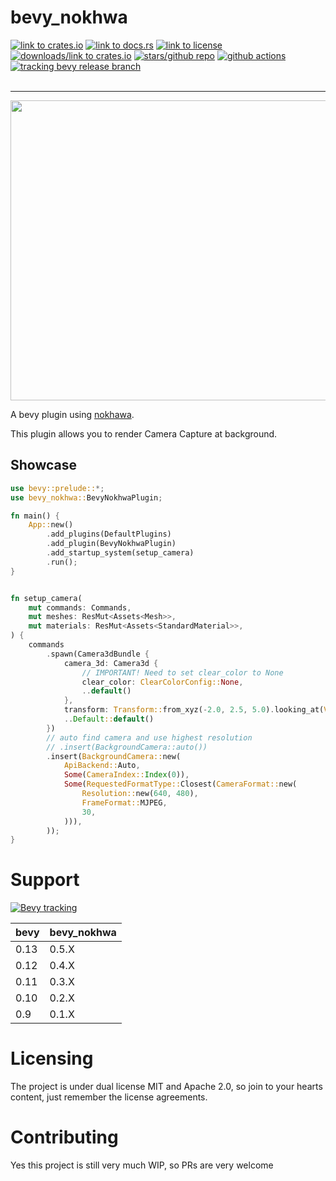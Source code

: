 # bevy_nokhwa
<div align="left">
<a href="https://crates.io/crates/bevy_nokhwa"><img src="https://img.shields.io/crates/v/bevy_nokhwa" alt="link to crates.io"></a>
<a href="https://docs.rs/bevy_nokhwa"><img src="https://docs.rs/bevy_nokhwa/badge.svg" alt="link to docs.rs"></a>
<a href="https://github.com/foxzool/bevy_nokhwa/blob/master/LICENSE-MIT"><img src="https://img.shields.io/crates/l/bevy_nokhwa" alt="link to license"></a>
<a href="https://crates.io/crates/bevy_nokhwa"><img src="https://img.shields.io/crates/d/bevy_nokhwa" alt="downloads/link to crates.io"></a>   
<a href="https://github.com/foxzool/bevy_nokhwa"><img src="https://img.shields.io/github/stars/foxzool/bevy_nokhwa" alt="stars/github repo"></a>
<a href="https://github.com/foxzool/bevy_nokhwa/actions/workflows/master.yml"><img src="https://github.com/foxzool/bevy_nokhwa/actions/workflows/master.yml/badge.svg" alt="github actions"></a>
<a href="https://github.com/bevyengine/bevy/blob/main/docs/plugins_guidelines.md#main-branch-tracking"><img src="https://img.shields.io/badge/Bevy%20tracking-released%20version-lightblue" alt="tracking bevy release branch"></a>
</div>
</br>

---

<img src="https://user-images.githubusercontent.com/217027/214884000-408ee6ce-ba88-4b2e-bb24-8fd7acadee90.png" width="640" height="480">

A bevy plugin using [nokhawa](https://github.com/l1npengtul/nokhwa).

This plugin allows you to render Camera Capture at background.

## Showcase

```rust
use bevy::prelude::*;
use bevy_nokhwa::BevyNokhwaPlugin;

fn main() {
    App::new()
        .add_plugins(DefaultPlugins)
        .add_plugin(BevyNokhwaPlugin)
        .add_startup_system(setup_camera)
        .run();
}


fn setup_camera(
    mut commands: Commands,
    mut meshes: ResMut<Assets<Mesh>>,
    mut materials: ResMut<Assets<StandardMaterial>>,
) {
    commands
        .spawn(Camera3dBundle {
            camera_3d: Camera3d {
                // IMPORTANT! Need to set clear_color to None
                clear_color: ClearColorConfig::None,
                ..default()
            },
            transform: Transform::from_xyz(-2.0, 2.5, 5.0).looking_at(Vec3::ZERO, Vec3::Y),
            ..Default::default()
        })
        // auto find camera and use highest resolution 
        // .insert(BackgroundCamera::auto())
        .insert(BackgroundCamera::new(
            ApiBackend::Auto,
            Some(CameraIndex::Index(0)),
            Some(RequestedFormatType::Closest(CameraFormat::new(
                Resolution::new(640, 480),
                FrameFormat::MJPEG,
                30,
            ))),
        ));
}
```


# Support
[![Bevy tracking](https://img.shields.io/badge/Bevy%20tracking-released%20version-lightblue)](https://github.com/bevyengine/bevy/blob/main/docs/plugins_guidelines.md#main-branch-tracking)

| bevy | bevy_nokhwa |
|------|-------------|
| 0.13 | 0.5.X       |
| 0.12 | 0.4.X       |
| 0.11 | 0.3.X       |
| 0.10 | 0.2.X       |
| 0.9  | 0.1.X       |

# Licensing
The project is under dual license MIT and Apache 2.0, so join to your hearts content, just remember the license agreements.

# Contributing
Yes this project is still very much WIP, so PRs are very welcome
